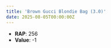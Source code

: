 ```yaml
---
title: 'Brown Gucci Blondie Bag (3.0)'
date: 2025-08-05T00:00:00Z
---
```

- **RAP**: 256
- **Value**: -1
